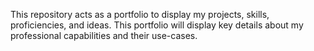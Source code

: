 This repository acts as a portfolio to display my projects, 
skills, proficiencies, and ideas. This portfolio will display
key details about my professional capabilities and their 
use-cases.